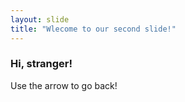 ```yaml
---
layout: slide
title: "Wlecome to our second slide!"
---
```

### Hi, stranger!
Use the arrow to go back!